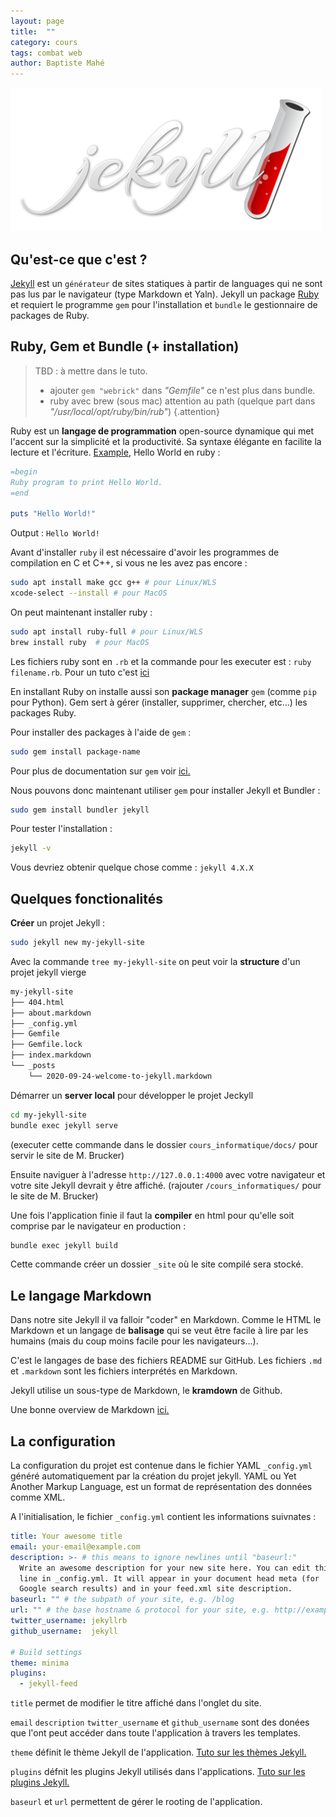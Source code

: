 ```yaml
---
layout: page
title:  ""
category: cours
tags: combat web
author: Baptiste Mahé
---
```

![Jekyll logo](../../assets/jekyll_logo.png)




## Qu'est-ce que c'est ?

[Jekyll](https://jekyllrb.com/) est un `générateur` de sites statiques à partir de languages qui ne sont pas lus par le navigateur (type Markdown et Yaln). Jekyll un package [Ruby](https://www.ruby-lang.org/en/) et requiert le programme `gem` pour l'installation et `bundle` le gestionnaire de packages de Ruby.

## Ruby, Gem et Bundle (+ installation)

> TBD : à mettre dans le tuto.
> * ajouter `gem "webrick"` dans *"Gemfile"* ce n'est plus dans bundle. 
> * ruby avec brew (sous mac) attention au path (quelque part dans *"/usr/local/opt/ruby/bin/rub"*)
{.attention}

Ruby est un **langage de programmation** open-source dynamique qui met l'accent sur la simplicité et la productivité. Sa syntaxe élégante en facilite la lecture et l'écriture. [Example](https://www.includehelp.com/ruby/programs.aspx), Hello World en ruby :

~~~ ruby
=begin
Ruby program to print Hello World.
=end

puts "Hello World!"
~~~

Output : `Hello World!`

Avant d'installer `ruby` il est nécessaire d'avoir les programmes de compilation en C et C++, si vous ne les avez pas encore :

~~~ sh
sudo apt install make gcc g++ # pour Linux/WLS
xcode-select --install # pour MacOS
~~~

On peut maintenant installer ruby :

~~~ sh
sudo apt install ruby-full # pour Linux/WLS
brew install ruby  # pour MacOS
~~~

Les fichiers ruby sont en `.rb` et la commande pour les executer est : `ruby filename.rb`. Pour un tuto c'est [ici](https://www.youtube.com/watch?v=vgSQ97FDSvM&list=PLjwdMgw5TTLVVJHvstDYgqTCao-e-BgA8&ab_channel=Grafikart.fr)

En installant Ruby on installe aussi son **package manager** `gem` (comme `pip` pour Python). Gem sert à gérer (installer, supprimer, chercher, etc...) les packages Ruby.

Pour installer des packages à l'aide de `gem` :

~~~ sh
sudo gem install package-name
~~~

Pour plus de documentation sur `gem` voir [ici.](https://guides.rubygems.org/rubygems-basics/)

Nous pouvons donc maintenant utiliser `gem` pour installer Jekyll et Bundler :

~~~ sh
sudo gem install bundler jekyll
~~~

Pour tester l'installation :

~~~ sh
jekyll -v
~~~

Vous devriez obtenir quelque chose comme : `jekyll 4.X.X`

## Quelques fonctionalités

**Créer** un projet Jekyll :

~~~ sh
sudo jekyll new my-jekyll-site
~~~

Avec la commande `tree my-jekyll-site` on peut voir la **structure** d'un projet jekyll vierge

~~~ sh
my-jekyll-site
├── 404.html
├── about.markdown
├── _config.yml
├── Gemfile
├── Gemfile.lock
├── index.markdown
└── _posts
    └── 2020-09-24-welcome-to-jekyll.markdown
~~~

Démarrer un **server local** pour développer le projet Jeckyll

~~~ sh
cd my-jekyll-site
bundle exec jekyll serve
~~~

(executer cette commande dans le dossier `cours_informatique/docs/` pour servir le site de M. Brucker)

Ensuite naviguer à l'adresse `http://127.0.0.1:4000` avec votre navigateur et votre site Jekyll devrait y être affiché. (rajouter `/cours_informatiques/` pour le site de M. Brucker)

Une fois l'application finie il faut la **compiler** en html pour qu'elle soit comprise par le navigateur en production :

~~~ sh
bundle exec jekyll build
~~~

Cette commande créer un dossier `_site` où le site compilé sera stocké.

## Le langage Markdown

Dans notre site Jekyll il va falloir "coder" en Markdown. Comme le HTML le Markdown et un langage de **balisage** qui se veut être facile à lire par les humains (mais du coup moins facile pour les navigateurs...).

C'est le langages de base des fichiers README sur GitHub. Les fichiers `.md` et `.markdown` sont les fichiers interprétés en Markdown.

Jekyll utilise un sous-type de Markdown, le **kramdown** de Github.

Une bonne overview de Markdown [ici.](https://guides.github.com/features/mastering-markdown/)

## La configuration

La configuration du projet est contenue dans le fichier YAML `_config.yml` généré automatiquement par la création du projet jekyll. YAML ou Yet Another Markup Language, est un format de représentation des données comme XML.

A l'initialisation, le fichier `_config.yml` contient les informations suivnates :

~~~yml
title: Your awesome title
email: your-email@example.com
description: >- # this means to ignore newlines until "baseurl:"
  Write an awesome description for your new site here. You can edit this
  line in _config.yml. It will appear in your document head meta (for
  Google search results) and in your feed.xml site description.
baseurl: "" # the subpath of your site, e.g. /blog
url: "" # the base hostname & protocol for your site, e.g. http://example.com
twitter_username: jekyllrb
github_username:  jekyll

# Build settings
theme: minima
plugins:
  - jekyll-feed
~~~

`title` permet de modifier le titre affiché dans l'onglet du site.

`email` `description` `twitter_username` et `github_username` sont des donées que l'ont peut accéder dans toute l'application à travers les templates.

`theme` définit le thème Jekyll de l'application. [Tuto sur les thèmes Jekyll.](https://jekyllrb.com/docs/themes/)

`plugins` défnit les plugins Jekyll utilisés dans l'applications. [Tuto sur les plugins Jekyll.](https://jekyllrb.com/docs/plugins/)

`baseurl` et `url` permettent de gérer le rooting de l'application.
